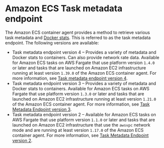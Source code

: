 # Amazon ECS Task metadata endpoint<a name="task-metadata-endpoint"></a>

The Amazon ECS container agent provides a method to retrieve various task metadata and [Docker stats](https://docs.docker.com/engine/api/v1.30/#operation/ContainerStats)\. This is referred to as the task metadata endpoint\.  The following versions are available:
+ Task metadata endpoint version 4 – Provides a variety of metadata and Docker stats to containers\. Can also provide network rate data\. Available for Amazon ECS tasks on AWS Fargate that use platform version `1.4.0` or later and tasks that are launched on Amazon EC2 infrastructure running at least version `1.39.0` of the Amazon ECS container agent\. For more information, see [Task metadata endpoint version 4](task-metadata-endpoint-v4.md)\.
+ Task metadata endpoint version 3 – Provides a variety of metadata and Docker stats to containers\. Available for Amazon ECS tasks on AWS Fargate that use platform version `1.3.0` or later and tasks that are launched on Amazon EC2 infrastructure running at least version `1.21.0` of the Amazon ECS container agent\. For more information, see [Task Metadata Endpoint version 3](task-metadata-endpoint-v3.md)\.
+ Task metadata endpoint version 2 – Available for Amazon ECS tasks on AWS Fargate that use platform version `1.1.0` or later and tasks that are launched on Amazon EC2 infrastructure that use the `awsvpc` network mode and are running at least version `1.17.0` of the Amazon ECS container agent\. For more information, see [Task Metadata Endpoint version 2](task-metadata-endpoint-v2.md)\.